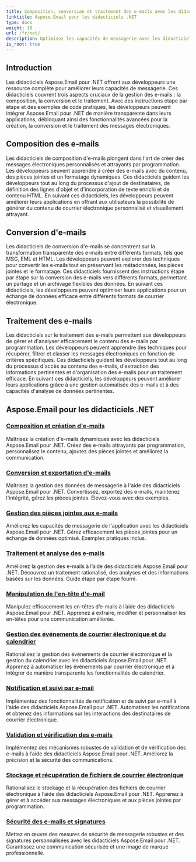 ```yaml
---
title: Composition, conversion et traitement des e-mails avec les didacticiels Aspose.Email
linktitle: Aspose.Email pour les didacticiels .NET
type: docs
weight: 10
url: /fr/net/
description: Optimisez les capacités de messagerie avec les didacticiels Aspose.Email pour .NET. Apprenez la composition, la conversion et le traitement pour une gestion avancée des e-mails.
is_root: true
---
```


## Introduction

Les didacticiels Aspose.Email pour .NET offrent aux développeurs une ressource complète pour améliorer leurs capacités de messagerie. Ces didacticiels couvrent trois aspects cruciaux de la gestion des e-mails : la composition, la conversion et le traitement. Avec des instructions étape par étape et des exemples de code pratiques, les développeurs peuvent intégrer Aspose.Email pour .NET de manière transparente dans leurs applications, débloquant ainsi des fonctionnalités avancées pour la création, la conversion et le traitement des messages électroniques.

## Composition des e-mails

Les didacticiels de composition d'e-mails plongent dans l'art de créer des messages électroniques personnalisés et attrayants par programmation. Les développeurs peuvent apprendre à créer des e-mails avec du contenu, des pièces jointes et un formatage dynamiques. Ces didacticiels guident les développeurs tout au long du processus d'ajout de destinataires, de définition des lignes d'objet et d'incorporation de texte enrichi et de contenu HTML. En suivant ces didacticiels, les développeurs peuvent améliorer leurs applications en offrant aux utilisateurs la possibilité de générer du contenu de courrier électronique personnalisé et visuellement attrayant.

## Conversion d'e-mails

Les didacticiels de conversion d'e-mails se concentrent sur la transformation transparente des e-mails entre différents formats, tels que MSG, EML et HTML. Les développeurs peuvent explorer des techniques pour convertir les e-mails tout en préservant les métadonnées, les pièces jointes et le formatage. Ces didacticiels fournissent des instructions étape par étape sur la conversion des e-mails vers différents formats, permettant un partage et un archivage flexibles des données. En suivant ces didacticiels, les développeurs peuvent optimiser leurs applications pour un échange de données efficace entre différents formats de courrier électronique.

## Traitement des e-mails

Les didacticiels sur le traitement des e-mails permettent aux développeurs de gérer et d'analyser efficacement le contenu des e-mails par programmation. Les développeurs peuvent apprendre des techniques pour récupérer, filtrer et classer les messages électroniques en fonction de critères spécifiques. Ces didacticiels guident les développeurs tout au long du processus d'accès au contenu des e-mails, d'extraction des informations pertinentes et d'organisation des e-mails pour un traitement efficace. En suivant ces didacticiels, les développeurs peuvent améliorer leurs applications grâce à une gestion automatisée des e-mails et à des capacités d'analyse de données pertinentes.

## Aspose.Email pour les didacticiels .NET
### [Composition et création d'e-mails](./email-composition-and-creation/)
Maîtrisez la création d'e-mails dynamiques avec les didacticiels Aspose.Email pour .NET. Créez des e-mails attrayants par programmation, personnalisez le contenu, ajoutez des pièces jointes et améliorez la communication.
### [Conversion et exportation d'e-mails](./email-conversion-and-export/)
Maîtrisez la gestion des données de messagerie à l'aide des didacticiels Aspose.Email pour .NET. Convertissez, exportez des e-mails, maintenez l'intégrité, gérez les pièces jointes. Élevez-vous avec des exemples.
### [Gestion des pièces jointes aux e-mails](./email-attachment-handling/)
Améliorez les capacités de messagerie de l'application avec les didacticiels Aspose.Email pour .NET. Gérez efficacement les pièces jointes pour un échange de données optimisé. Exemples pratiques inclus.
### [Traitement et analyse des e-mails](./email-processing-and-analysis/)
Améliorez la gestion des e-mails à l’aide des didacticiels Aspose.Email pour .NET. Découvrez un traitement rationalisé, des analyses et des informations basées sur les données. Guide étape par étape fourni.
### [Manipulation de l'en-tête d'e-mail](./email-header-manipulation/)
Manipulez efficacement les en-têtes d’e-mails à l’aide des didacticiels Aspose.Email pour .NET. Apprenez à extraire, modifier et personnaliser les en-têtes pour une communication améliorée.
### [Gestion des événements de courrier électronique et du calendrier](./email-event-and-calendar-handling/)
Rationalisez la gestion des événements de courrier électronique et la gestion du calendrier avec les didacticiels Aspose.Email pour .NET. Apprenez à automatiser les événements par courrier électronique et à intégrer de manière transparente les fonctionnalités de calendrier.
### [Notification et suivi par e-mail](./email-notification-and-tracking/)
Implémentez des fonctionnalités de notification et de suivi par e-mail à l'aide des didacticiels Aspose.Email pour .NET. Automatisez les notifications et obtenez des informations sur les interactions des destinataires de courrier électronique.
### [Validation et vérification des e-mails](./email-validation-and-verification/)
Implémentez des mécanismes robustes de validation et de vérification des e-mails à l’aide des didacticiels Aspose.Email pour .NET. Améliorez la précision et la sécurité des communications.
### [Stockage et récupération de fichiers de courrier électronique](./email-file-storage-and-retrieval/)
Rationalisez le stockage et la récupération des fichiers de courrier électronique à l’aide des didacticiels Aspose.Email pour .NET. Apprenez à gérer et à accéder aux messages électroniques et aux pièces jointes par programmation.
### [Sécurité des e-mails et signatures](./email-security-and-signatures/)
Mettez en œuvre des mesures de sécurité de messagerie robustes et des signatures personnalisées avec les didacticiels Aspose.Email pour .NET. Garantissez une communication sécurisée et une image de marque professionnelle.